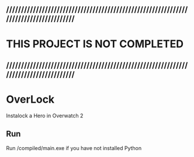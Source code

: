 ## ////////////////////////////////////////////////////////////////////////////////////
# THIS PROJECT IS NOT COMPLETED
## ////////////////////////////////////////////////////////////////////////////////////


# OverLock
Instalock a Hero in Overwatch 2

## Run
Run /compiled/main.exe if you have not installed Python
